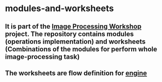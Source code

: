 # modules-and-worksheets
## It is part of the [Image Processing Workshop](https://github.com/ekarpovs/image-processing-workshop) project. The repository contains modules (operations implementation) and worksheets (Combinations of the modules for perform whole image-processing task)
## The worksheets are flow definition for [engine](https://github.com/ekarpovs/engine)
